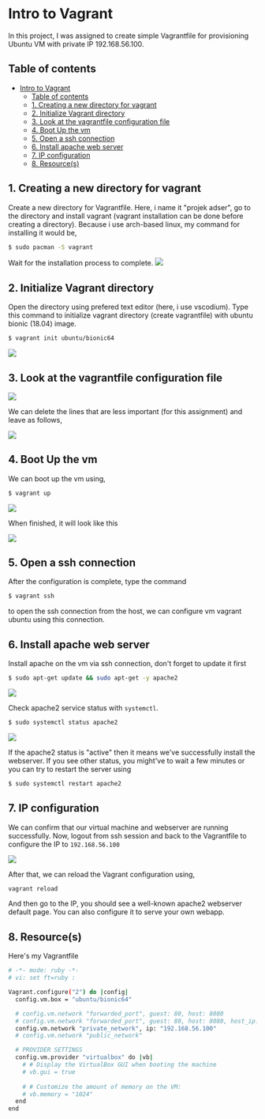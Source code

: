 # Intro to Vagrant
In this project, I was assigned to create simple Vagrantfile for provisioning Ubuntu VM with private IP 192.168.56.100.

## Table of contents
- [Intro to Vagrant](#intro-to-vagrant)
	- [Table of contents](#table-of-contents)
	- [1. Creating a new directory for vagrant](#1-creating-a-new-directory-for-vagrant)
	- [2. Initialize Vagrant directory](#2-initialize-vagrant-directory)
	- [3. Look at the vagrantfile configuration file](#3-look-at-the-vagrantfile-configuration-file)
	- [4. Boot Up the vm](#4-boot-up-the-vm)
	- [5. Open a ssh connection](#5-open-a-ssh-connection)
	- [6. Install apache web server](#6-install-apache-web-server)
	- [7. IP configuration](#7-ip-configuration)
	- [8. Resource(s)](#8-resources)

## 1. Creating a new directory for vagrant

Create a new directory for Vagrantfile. Here, i name it "projek adser", go to the directory and install vagrant (vagrant installation can be done before creating a directory). Because i use arch-based linux, my command for installing it would be,
```bash
$ sudo pacman -S vagrant
```
Wait for the installation process to complete.
![](img/intro-vgr-001.png)

## 2. Initialize Vagrant directory

Open the directory using prefered text editor (here, i use vscodium). Type this command to initialize vagrant directory (create vagrantfile) with ubuntu bionic (18.04) image.
``` bash
$ vagrant init ubuntu/bionic64
```
![](img/intro-vgr-002.png)

## 3. Look at the vagrantfile configuration file

![](img/intro-vgr-003.png)

We can delete the lines that are less important (for this assignment) and leave as follows,

![](img/intro-vgr-004.png)

## 4. Boot Up the vm

We can boot up the vm using,
```bash
$ vagrant up
```
![](img/intro-vgr-005.png)

When finished, it will look like this

![](img/intro-vgr-006.png)

## 5. Open a ssh connection

After the configuration is complete, type the command
```bash
$ vagrant ssh
```
to open the ssh connection from the host, we can configure vm vagrant ubuntu using this connection.

## 6. Install apache web server

Install apache on the vm via ssh connection, don't forget to update it first
```bash
$ sudo apt-get update && sudo apt-get -y apache2
```

![](img/intro-vgr-008.png)

Check apache2 service status with `systemctl`.

```bash
$ sudo systemctl status apache2
```


![](img/intro-vgr-009.png)

If the apache2 status is "active" then it means we've successfully install the webserver. If you see other status, you might've to wait a few minutes or you can try to restart the server using


```bash
$ sudo systemctl restart apache2
```


## 7. IP configuration

We can confirm that our virtual machine and webserver are running successfully. Now, logout from ssh session and back to the Vagrantfile to configure the IP to `192.168.56.100`

![](img/intro-vgr-010.png)

After that, we can reload the Vagrant configuration using,

```bash
vagrant reload
```


And then go to the IP, you should see a well-known apache2 webserver default page. You can also configure it to serve your own webapp.

## 8. Resource(s)

Here's my Vagrantfile

```bash
# -*- mode: ruby -*-
# vi: set ft=ruby :

Vagrant.configure("2") do |config|
  config.vm.box = "ubuntu/bionic64"

  # config.vm.network "forwarded_port", guest: 80, host: 8080
  # config.vm.network "forwarded_port", guest: 80, host: 8080, host_ip: "127.0.0.1"
  config.vm.network "private_network", ip: "192.168.56.100"
  # config.vm.network "public_network"

  # PROVIDER SETTINGS
  config.vm.provider "virtualbox" do |vb|
    # # Display the VirtualBox GUI when booting the machine
    # vb.gui = true
  
    # # Customize the amount of memory on the VM:
    # vb.memory = "1024"
  end
end
```